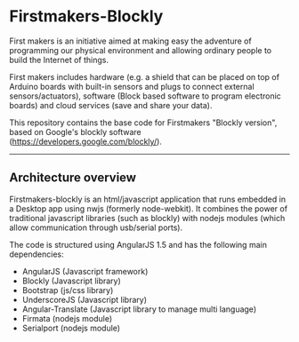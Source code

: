 # Firstmakers-Blockly
First makers is an initiative aimed at making easy the adventure of programming our physical environment and allowing ordinary people to build the Internet of things.

First makers includes hardware (e.g. a shield that can be placed on top of Arduino boards with built-in sensors and plugs to connect external sensors/actuators), software (Block based software to program electronic boards) and cloud services (save and share your data).

This repository contains the base code for Firstmakers "Blockly version", based on Google's blockly software (https://developers.google.com/blockly/).


----------

Architecture overview
-------
Firstmakers-blockly is an html/javascript application that runs embedded in a Desktop app using nwjs (formerly node-webkit).  It combines the power of traditional javascript libraries (such as blockly) with nodejs modules (which allow communication through usb/serial ports).

The code is structured using AngularJS 1.5 and has the following main dependencies:

  - AngularJS (Javascript framework)
  - Blockly (Javascript library)
  - Bootstrap (js/css library)
  - UnderscoreJS (Javascript library)
  - Angular-Translate (Javascript library to manage multi language)
  - Firmata (nodejs module)
  - Serialport (nodejs module)
  
  


 
